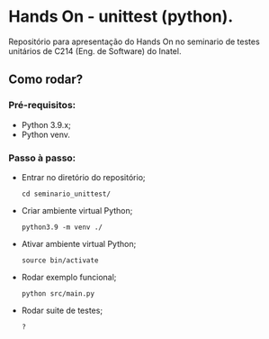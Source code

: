 # Hands On - unittest (python).
Repositório para apresentação do Hands On no seminario de testes unitários de C214 (Eng. de Software) do Inatel.

## Como rodar?
### Pré-requisitos:
- Python 3.9.x;
- Python venv.

### Passo à passo:
- Entrar no diretório do repositório;
  ```
  cd seminario_unittest/
  ```

- Criar ambiente virtual Python;
  ```
  python3.9 -m venv ./
  ```

- Ativar ambiente virtual Python;
  ```
  source bin/activate
  ```

- Rodar exemplo funcional;
  ```
  python src/main.py
  ```

- Rodar suite de testes;
  ```
  ?
  ```
